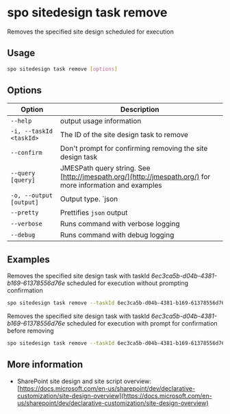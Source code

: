 # spo sitedesign task remove

Removes the specified site design scheduled for execution

## Usage

```sh
spo sitedesign task remove [options]
```

## Options

Option|Description
------|-----------
`--help`|output usage information
`-i, --taskId <taskId>`|The ID of the site design task to remove
`--confirm`|Don't prompt for confirming removing the site design task
`--query [query]`|JMESPath query string. See [http://jmespath.org/](http://jmespath.org/) for more information and examples
`-o, --output [output]`|Output type. `json|text`. Default `text`
`--pretty`|Prettifies `json` output
`--verbose`|Runs command with verbose logging
`--debug`|Runs command with debug logging

## Examples

Removes the specified site design task with taskId _6ec3ca5b-d04b-4381-b169-61378556d76e_ scheduled for execution without prompting confirmation

```sh
spo sitedesign task remove --taskId 6ec3ca5b-d04b-4381-b169-61378556d76e --confirm
```

Removes the specified site design task with taskId _6ec3ca5b-d04b-4381-b169-61378556d76e_ scheduled for execution with prompt for confirmation before removing

```sh
spo sitedesign task remove --taskId 6ec3ca5b-d04b-4381-b169-61378556d76e
```

## More information

- SharePoint site design and site script overview: [https://docs.microsoft.com/en-us/sharepoint/dev/declarative-customization/site-design-overview](https://docs.microsoft.com/en-us/sharepoint/dev/declarative-customization/site-design-overview)
